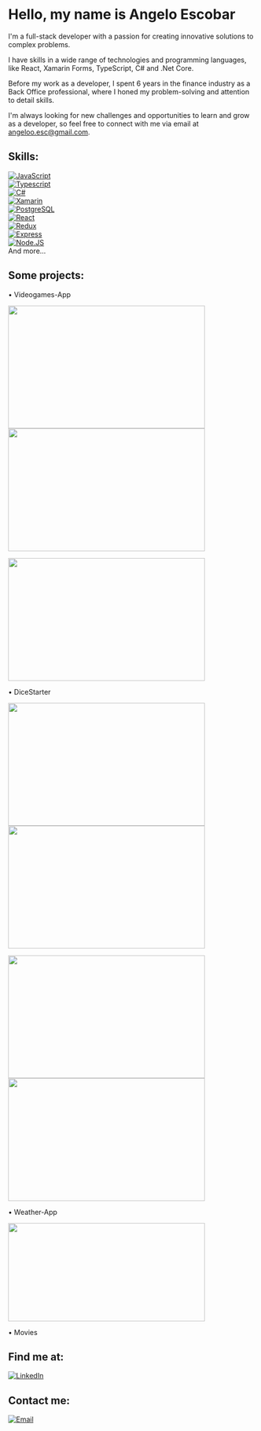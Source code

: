 #  Hello, my name is Angelo Escobar

I'm a full-stack developer with a passion for creating innovative solutions to complex problems.

I have skills in a wide range of technologies and programming languages, like React, Xamarin Forms, TypeScript, C# and .Net Core.

Before my work as a developer, I spent 6 years in the finance industry as a Back Office professional, where I honed my problem-solving and attention to detail skills.

I'm always looking for new challenges and opportunities to learn and grow as a developer, so feel free to connect with me via email at angeloo.esc@gmail.com.

## Skills:

[![JavaScript](https://img.shields.io/badge/JavaScript-F7DF1E?style=for-the-badge&logo=javascript&logoColor=white&labelColor=101010)]()
</br>
[![Typescript](https://img.shields.io/badge/typescript-084CBB?style=for-the-badge&logo=typescript&logoColor=white&labelColor=101010)]()
</br>
[![C#](https://img.shields.io/badge/Csharp-7008AF?style=for-the-badge&logo=csharp&logoColor=white&labelColor=101010)]()
</br>
[![Xamarin](https://img.shields.io/badge/Xamarin-A23D03?style=for-the-badge&logo=xamarin&logoColor=white&labelColor=101010)]()
</br>
[![PostgreSQL](https://img.shields.io/badge/PostgreSQL-084CBB?style=for-the-badge&logo=postgresql&logoColor=white&labelColor=101010)]()
</br>
[![React](https://img.shields.io/badge/React-D16D05?style=for-the-badge&logo=react&logoColor=white&labelColor=101010)]()
</br>
[![Redux](https://img.shields.io/badge/Redux-7008AF?style=for-the-badge&logo=redux&logoColor=white&labelColor=101010)]()
</br>
[![Express](https://img.shields.io/badge/Express-339933?style=for-the-badge&logo=express&logoColor=white&labelColor=101010)]()
</br>
[![Node.JS](https://img.shields.io/badge/Node.JS-012564?style=for-the-badge&logo=node.js&logoColor=white&labelColor=101010)]()
</br>
And more...

## Some projects:

• Videogames-App

<img height="250" width="400" src="./Images/Videogames/home2.png" /> <img height="250" width="400" src="./Images/Videogames/create.png" />

<img height="250" width="400" src="./Images/Videogames/create2.png" />

• DiceStarter

<img height="250" width="400" src="./Images/DiceStarter/landing.png" /> <img height="250" width="400" src="./Images/DiceStarter/home.png" />

<img height="250" width="400" src="./Images/DiceStarter/detail.png" /> <img height="250" width="400" src="./Images/DiceStarter/cart.png" />


• Weather-App

<img height="200" width="400" src="./Images/Weather/home.png" />

• Movies

## Find me at:

[![LinkedIn](https://img.shields.io/badge/LinkedIn-Angelo_Escobar-0077B5?style=for-the-badge&logo=linkedin&logoColor=white&labelColor=101010)](https://www.linkedin.com/in/angelo-escobar-dev)


## Contact me:

[![Email](https://img.shields.io/badge/angeloo.esc@gmail.com-my_personal_email-1B8C26?style=for-the-badge&logo=gmail&logoColor=white&labelColor=101010)](mailto:angeloo.esc@gmail.com)
</br>
